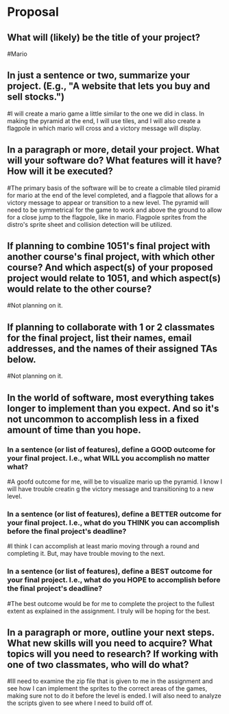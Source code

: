 # Proposal

## What will (likely) be the title of your project?

 #Mario

## In just a sentence or two, summarize your project. (E.g., "A website that lets you buy and sell stocks.")

#I will create a mario game a little similar to the one we did in class. In making the pyramid at the end, I will use tiles, and I will also create a flagpole in which mario will cross and a victory message will display.

## In a paragraph or more, detail your project. What will your software do? What features will it have? How will it be executed?

#The primary basis of the software will be to create a climable tiled piramid for mario at the end of the level completed, and a flagpole that allows for a victory message to appear or transition to a new level. The pyramid will need to be symmetrical for the game to work and above the ground to allow for a close jump to the flagpole, like in mario. Flagpole sprites from the distro's sprite sheet and collision detection will be utilized. 

## If planning to combine 1051's final project with another course's final project, with which other course? And which aspect(s) of your proposed project would relate to 1051, and which aspect(s) would relate to the other course?

#Not planning on it.

## If planning to collaborate with 1 or 2 classmates for the final project, list their names, email addresses, and the names of their assigned TAs below.

#Not planning on it.

## In the world of software, most everything takes longer to implement than you expect. And so it's not uncommon to accomplish less in a fixed amount of time than you hope.

### In a sentence (or list of features), define a GOOD outcome for your final project. I.e., what WILL you accomplish no matter what?

#A goofd outcome for me, will be to visualize mario up the pyramid. I know I will have trouble creatin g the victory message and transitioning to a new level. 

### In a sentence (or list of features), define a BETTER outcome for your final project. I.e., what do you THINK you can accomplish before the final project's deadline?

#I think I can accomplish at least mario moving through a round and completing it. But, may have trouble moving to the next. 

### In a sentence (or list of features), define a BEST outcome for your final project. I.e., what do you HOPE to accomplish before the final project's deadline?

#The best outcome would be for me to complete the project to the fullest extent as explained in the assignment. I truly will be hoping for the best. 

## In a paragraph or more, outline your next steps. What new skills will you need to acquire? What topics will you need to research? If working with one of two classmates, who will do what?
#Ill need to examine the zip file that is given to me in the assignment and see how I can implement the sprites to the correct areas of the games, making sure not to do it before the level is ended. I will also need to analyze the scripts given to see where I need to build off of.
